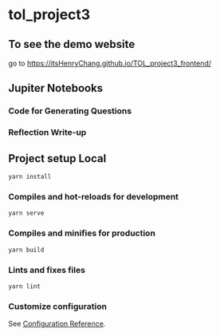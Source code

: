 # tol_project3

## To see the demo website
go to https://itsHenryChang.github.io/TOL_project3_frontend/

## Jupiter Notebooks
### Code for Generating Questions
### Reflection Write-up

## Project setup Local
```
yarn install
```

### Compiles and hot-reloads for development
```
yarn serve
```

### Compiles and minifies for production
```
yarn build
```

### Lints and fixes files
```
yarn lint
```

### Customize configuration
See [Configuration Reference](https://cli.vuejs.org/config/).
